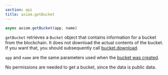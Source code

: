 ```yaml
---
section: api
title: axiom.getBucket
---
```


```js
async axiom.getBucket(app, name)
```

`getBucket` retrieves a `Bucket` object that contains information for
a bucket from the blockchain. It does not download
the actual contents of the bucket. If you want that, you should
subsequently call [bucket.download](#docs-bucket-download).

`app` and `name` are the same parameters used when the [bucket was
created](#docs-axiom-createbucket).

No permissions are needed to get a bucket, since the data is public data.
